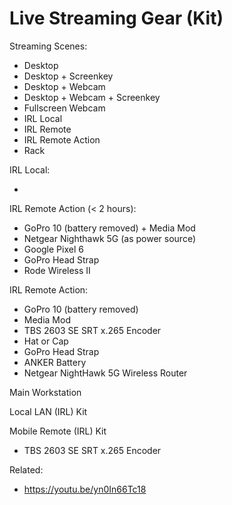 # Live Streaming Gear (Kit)

Streaming Scenes:

* Desktop
* Desktop + Screenkey
* Desktop + Webcam
* Desktop + Webcam + Screenkey 
* Fullscreen Webcam
* IRL Local
* IRL Remote
* IRL Remote Action
* Rack

IRL Local:

*  

IRL Remote Action (< 2 hours):

* GoPro 10 (battery removed) + Media Mod
* Netgear Nighthawk 5G (as power source)
* Google Pixel 6
* GoPro Head Strap
* Rode Wireless II

IRL Remote Action:

* GoPro 10 (battery removed)
* Media Mod
* TBS 2603 SE SRT x.265 Encoder
* Hat or Cap
* GoPro Head Strap
* ANKER Battery
* Netgear NightHawk 5G Wireless Router

Main Workstation

Local LAN (IRL) Kit

Mobile Remote (IRL) Kit

* TBS 2603 SE SRT x.265 Encoder

Related:

* <https://youtu.be/yn0In66Tc18>
